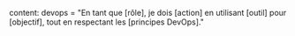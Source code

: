 content: devops = "En tant que [rôle], je dois [action] en utilisant [outil] pour [objectif], tout en respectant les [principes DevOps]."
